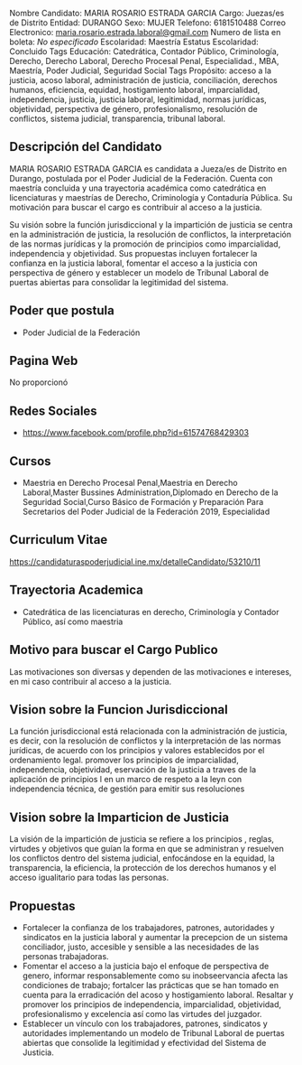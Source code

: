 Nombre Candidato: MARIA ROSARIO ESTRADA GARCIA
Cargo: Juezas/es de Distrito
Entidad: DURANGO
Sexo: MUJER
Telefono: 6181510488
Correo Electronico: maria.rosario.estrada.laboral@gmail.com
Numero de lista en boleta: *No especificado*
Escolaridad: Maestría
Estatus Escolaridad: Concluido
Tags Educación: Catedrática, Contador Público, Criminología, Derecho, Derecho Laboral, Derecho Procesal Penal, Especialidad., MBA, Maestría, Poder Judicial, Seguridad Social
Tags Propósito: acceso a la justicia, acoso laboral, administración de justicia, conciliación, derechos humanos, eficiencia, equidad, hostigamiento laboral, imparcialidad, independencia, justicia, justicia laboral, legitimidad, normas jurídicas, objetividad, perspectiva de género, profesionalismo, resolución de conflictos, sistema judicial, transparencia, tribunal laboral.


## Descripción del Candidato 

MARIA ROSARIO ESTRADA GARCIA es candidata a Jueza/es de Distrito en Durango, postulada por el Poder Judicial de la Federación. Cuenta con maestría concluida y una trayectoria académica como catedrática en licenciaturas y maestrías de Derecho, Criminología y Contaduría Pública. Su motivación para buscar el cargo es contribuir al acceso a la justicia.

Su visión sobre la función jurisdiccional y la impartición de justicia se centra en la administración de justicia, la resolución de conflictos, la interpretación de las normas jurídicas y la promoción de principios como imparcialidad, independencia y objetividad. Sus propuestas incluyen fortalecer la confianza en la justicia laboral, fomentar el acceso a la justicia con perspectiva de género y establecer un modelo de Tribunal Laboral de puertas abiertas para consolidar la legitimidad del sistema.


## Poder que postula

- Poder Judicial de la Federación


## Pagina Web

No proporcionó


## Redes Sociales

- https://www.facebook.com/profile.php?id=61574768429303


## Cursos

- Maestria en Derecho Procesal Penal,Maestria en Derecho Laboral,Master  Bussines Administration,Diplomado en Derecho de la Seguridad Social,Curso Básico de Formación y Preparación Para Secretarios del Poder Judicial de la Federación 2019, Especialidad


## Curriculum Vitae

https://candidaturaspoderjudicial.ine.mx/detalleCandidato/53210/11


## Trayectoria Academica

- Catedrática de las licenciaturas en derecho, Criminología y Contador Público, así como maestria


## Motivo para buscar el Cargo Publico

Las motivaciones son diversas y dependen de las motivaciones e intereses, en mi caso contribuir al acceso a la justicia.


## Vision sobre la Funcion Jurisdiccional

La función jurisdiccional está relacionada con la administración de justicia, es decir, con la resolución de conflictos y la interpretación de las normas jurídicas, de acuerdo con los principios y valores establecidos por el ordenamiento legal. promover los principios de imparcialidad, independencia, objetividad, eservación de la justicia a traves de la aplicación de principios l en un marco de respeto a la leyn con independencia técnica, de gestión para emitir sus resoluciones


## Vision sobre la Imparticion de Justicia

La visión de la impartición de justicia se refiere a los principios , reglas, virtudes y objetivos que guían la forma en que se administran y resuelven los conflictos dentro del sistema judicial, enfocándose en la equidad, la transparencia, la eficiencia, la protección de los derechos humanos y el acceso igualitario para todas las personas.


## Propuestas

- Fortalecer la confianza de los trabajadores, patrones, autoridades y sindicatos en la justicia laboral y aumentar la precepcion de un sistema conciliador, justo, accesible y sensible a las necesidades de las personas trabajadoras.
- Fomentar el acceso a la justicia bajo el enfoque de perspectiva de genero, informar responsablemente como su inobseervancia afecta las condiciones de trabajo; fortalcer las prácticas que se han tomado en cuenta para la erradicación del acoso y hostigamiento laboral. Resaltar y promover los principios de independencia, imparcialidad, objetividad, profesionalismo y excelencia así como las virtudes del juzgador.
- Establecer un vínculo con los trabajadores, patrones, sindicatos y autoridades implementando un modelo de Tribunal Laboral de puertas abiertas que consolide la legitimidad y efectividad del Sistema de Justicia.


